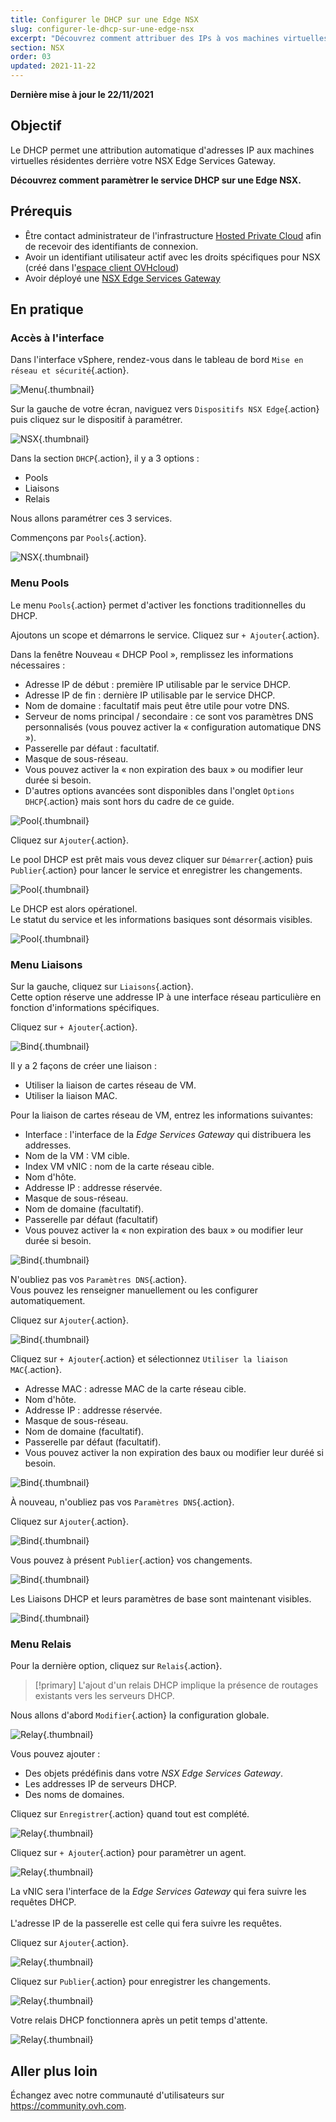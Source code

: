 ```yaml
---
title: Configurer le DHCP sur une Edge NSX
slug: configurer-le-dhcp-sur-une-edge-nsx
excerpt: "Découvrez comment attribuer des IPs à vos machines virtuelles à l'aide du service DHCP"
section: NSX
order: 03
updated: 2021-11-22
---
```


**Dernière mise à jour le 22/11/2021**

## Objectif

Le DHCP permet une attribution automatique d'adresses IP aux machines virtuelles résidentes derrière votre NSX Edge Services Gateway.

**Découvrez comment paramètrer le service DHCP sur une Edge NSX.**

## Prérequis

- Être contact administrateur de l'infrastructure [Hosted Private Cloud](https://www.ovhcloud.com/fr-ca/enterprise/products/hosted-private-cloud/) afin de recevoir des identifiants de connexion.
- Avoir un identifiant utilisateur actif avec les droits spécifiques pour NSX (créé dans l'[espace client OVHcloud](https://ca.ovh.com/auth/?action=gotomanager&from=https://www.ovh.com/ca/fr/&ovhSubsidiary=qc))
- Avoir déployé une [NSX Edge Services Gateway](https://docs.ovh.com/ca/fr/private-cloud/comment-deployer-une-nsx-edge-gateway/)

## En pratique

### Accès à l'interface

Dans l'interface vSphere, rendez-vous dans le tableau de bord `Mise en réseau et sécurité`{.action}.

![Menu](images/en01dash.png){.thumbnail}

Sur la gauche de votre écran, naviguez vers `Dispositifs NSX Edge`{.action} puis cliquez sur le dispositif à paramétrer.

![NSX](images/en02nsx.png){.thumbnail}

Dans la section `DHCP`{.action}, il y a 3 options :

- Pools
- Liaisons
- Relais

Nous allons paramétrer ces 3 services.    

Commençons par `Pools`{.action}.

![NSX](images/en03dhcpadd.png){.thumbnail}

### Menu Pools

Le menu `Pools`{.action} permet d'activer les fonctions traditionnelles du DHCP.

Ajoutons un scope et démarrons le service. Cliquez sur `+ Ajouter`{.action}.

Dans la fenêtre Nouveau « DHCP Pool », remplissez les informations nécessaires :

- Adresse IP de début : première IP utilisable par le service DHCP.
- Adresse IP de fin : dernière IP utilisable par le service DHCP.
- Nom de domaine : facultatif mais peut être utile pour votre DNS.
- Serveur de noms principal / secondaire : ce sont vos paramètres DNS personnalisés (vous pouvez activer la « configuration automatique DNS »).
- Passerelle par défaut : facultatif.
- Masque de sous-réseau.
- Vous pouvez activer la « non expiration des baux » ou modifier leur durée si besoin.
- D'autres options avancées sont disponibles dans l'onglet `Options DHCP`{.action} mais sont hors du cadre de ce guide.

![Pool](images/en04pool.png){.thumbnail}

Cliquez sur `Ajouter`{.action}.

Le pool DHCP est prêt mais vous devez cliquer sur `Démarrer`{.action} puis `Publier`{.action} pour lancer le service et enregistrer les changements.

![Pool](images/en05publish.png){.thumbnail}

Le DHCP est alors opérationel.<br>
Le statut du service et les informations basiques sont désormais visibles.

![Pool](images/en05started.png){.thumbnail}

### Menu Liaisons

Sur la gauche, cliquez sur `Liaisons`{.action}.    
Cette option réserve une addresse IP à une interface réseau particulière en fonction d'informations spécifiques.    

Cliquez sur `+ Ajouter`{.action}.

![Bind](images/en06bind.png){.thumbnail}

Il y a 2 façons de créer une liaison :

- Utiliser la liaison de cartes réseau de VM.
- Utiliser la liaison MAC.

Pour la liaison de cartes réseau de VM, entrez les informations suivantes:

- Interface : l'interface de la *Edge Services Gateway* qui distribuera les addresses.
- Nom de la VM : VM cible.
- Index VM vNIC : nom de la carte réseau cible.
- Nom d'hôte.
- Addresse IP : addresse réservée.
- Masque de sous-réseau.
- Nom de domaine (facultatif).
- Passerelle par défaut (facultatif)
- Vous pouvez activer la « non expiration des baux » ou modifier leur durée si besoin.

![Bind](images/en07vnicbind.png){.thumbnail}

N'oubliez pas vos `Paramètres DNS`{.action}.    
Vous pouvez les renseigner manuellement ou les configurer automatiquement.     

Cliquez sur `Ajouter`{.action}.

![Bind](images/en08binddns.png){.thumbnail}

Cliquez sur `+ Ajouter`{.action} et sélectionnez `Utiliser la liaison MAC`{.action}.

- Adresse MAC : adresse MAC de la carte réseau cible. 
- Nom d'hôte.
- Addresse IP : addresse réservée.
- Masque de sous-réseau.
- Nom de domaine (facultatif).
- Passerelle par défaut (facultatif).
- Vous pouvez activer la non expiration des baux ou modifier leur duréé si besoin.

![Bind](images/en09macbind.png){.thumbnail}

À nouveau, n'oubliez pas vos `Paramètres DNS`{.action}.

Cliquez sur `Ajouter`{.action}.

![Bind](images/en10autodns.png){.thumbnail}

Vous pouvez à présent `Publier`{.action} vos changements.

![Bind](images/en11publish.png){.thumbnail}

Les Liaisons DHCP et leurs paramètres de base sont maintenant visibles.

![Bind](images/en12done.png){.thumbnail}

### Menu Relais

Pour la dernière option, cliquez sur `Relais`{.action}.

> [!primary]
> L'ajout d'un relais DHCP implique la présence de routages existants vers les serveurs DHCP.    

Nous allons d'abord `Modifier`{.action} la configuration globale.    

![Relay](images/en13relay.png){.thumbnail}

Vous pouvez ajouter :

- Des objets prédéfinis dans votre *NSX Edge Services Gateway*.
- Les addresses IP de serveurs DHCP.
- Des noms de domaines.

Cliquez sur `Enregistrer`{.action} quand tout est complété.

![Relay](images/en14relayset.png){.thumbnail}

Cliquez sur `+ Ajouter`{.action} pour paramètrer un agent.     

![Relay](images/en15agentadd.png){.thumbnail}

La vNIC sera l'interface de la *Edge Services Gateway* qui fera suivre les requêtes DHCP.<br>   
L'adresse IP de la passerelle est celle qui fera suivre les requêtes.

Cliquez sur `Ajouter`{.action}.

![Relay](images/en16agent.png){.thumbnail}

Cliquez sur `Publier`{.action} pour enregistrer les changements.

![Relay](images/en17publish.png){.thumbnail}

Votre relais DHCP fonctionnera après un petit temps d'attente.

![Relay](images/en18done.png){.thumbnail}

## Aller plus loin

Échangez avec notre communauté d'utilisateurs sur <https://community.ovh.com>.
